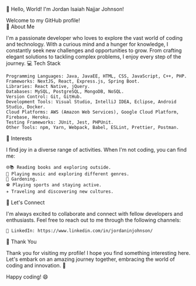 👋 Hello, World! I'm Jordan Isaiah Najjar Johnson!

Welcome to my GitHub profile!  
🌟 About Me

I'm a passionate developer who loves to explore the vast world of coding and technology. With a curious mind and a hunger for knowledge, I constantly seek new challenges and opportunities to grow. From crafting elegant solutions to tackling complex problems, I enjoy every step of the journey.
💻 Tech Stack

    Programming Languages: Java, JavaEE, HTML, CSS, JavaScript, C++, PHP.
    Frameworks: NextJS, React, Express.js, Spring Boot.
    Libraries: React Native, jQuery.
    Databases: MySQL, PostgreSQL, MongoDB, NoSQL.
    Version Control: Git, GitHub.
    Development Tools: Visual Studio, IntelliJ IDEA, Eclipse, Android Studio, Docker.
    Cloud Platforms: AWS (Amazon Web Services), Google Cloud Platform, Firebase, Heroku.
    Testing Frameworks: JUnit, Jest, PHPUnit.
    Other Tools: npm, Yarn, Webpack, Babel, ESLint, Prettier, Postman.

🌈 Interests

I find joy in a diverse range of activities. When I'm not coding, you can find me:

    🌐📚 Reading books and exploring outside.
    🎸 Playing music and exploring different genres.
    🌱 Gardening.
    ⚽️ Playing sports and staying active.
    ✈️ Traveling and discovering new cultures.

🤝 Let's Connect

I'm always excited to collaborate and connect with fellow developers and enthusiasts. Feel free to reach out to me through the following channels:

    💼 LinkedIn: https://www.linkedin.com/in/jordaninjohnson/

🙏 Thank You

Thank you for visiting my profile! I hope you find something interesting here. Let's embark on an amazing journey together, embracing the world of coding and innovation. 🚀

Happy coding! 😄
